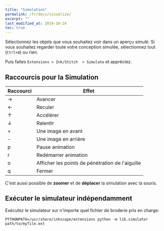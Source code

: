 ```yaml
---
title: "Simulation"
permalink: /fr/docs/visualize/
excerpt: ""
last_modified_at: 2019-10-24
toc: true
---
```


Sélectionnez les objets que vous souhaitez voir dans un aperçu simulé. Si vous souhaitez regarder toute votre conception simulée, sélectionnez tout (`Ctrl+A`) ou rien.

Puis faites `Extensions > Ink/Stitch  > Simulate` et appréciez.

## Raccourcis pour la Simulation 

Raccourci | Effet
-------- | --------
<key>→</key> | Avancer
<key>←</key> | Reculer
<key>↑</key> | Accélérer
<key>↓</key> | Ralentir
<key>+</key> | Une image en avant
<key>-</key> | Une image en arrière
<key>p</key> | Pause animation
<key>r</key> | Redémarrer animation
<key>o</key> | Afficher les points de pénétration de l'aiguille
<key>q</key> | Fermer

C'est aussi possible de **zoomer** et de **déplacer** la simulation avec la souris.

## Exécuter le simulateur indépendamment

Exécutez le simulateur sur n'importe quel fichier de broderie pris en charge:

```
PYTHONPATH=/usr/share/inkscape/extensions python -m lib.simulator path/to/myfile.ext
```
